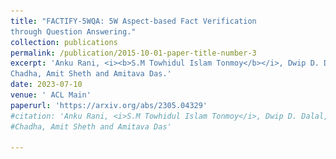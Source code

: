 ```yaml
---
title: "FACTIFY-5WQA: 5W Aspect-based Fact Verification
through Question Answering."
collection: publications
permalink: /publication/2015-10-01-paper-title-number-3
excerpt: 'Anku Rani, <i><b>S.M Towhidul Islam Tonmoy</b></i>, Dwip D. Dalal, Shreya Gautam, Megha Chakraborty, Aman
Chadha, Amit Sheth and Amitava Das.'
date: 2023-07-10
venue: ' ACL Main'
paperurl: 'https://arxiv.org/abs/2305.04329'
#citation: 'Anku Rani, <i>S.M Towhidul Islam Tonmoy</i>, Dwip D. Dalal, Shreya Gautam, Megha Chakraborty, Aman
#Chadha, Amit Sheth and Amitava Das'

---
```


<html>
<head>
    <style>
        .cover {
            text-align: center;
            margin-bottom: 20px;
        }

        .cover img {
            max-width: 100%;
            height: auto;
            border-radius: 4px;
        }
    </style>
</head>
<body>
    <div class="cover">
        <img src="images/5wqa_poster.png" alt="Cover Image">
    </div>



Anku Rani, <i><b>S.M Towhidul Islam Tonmoy</b></i>, Dwip D. Dalal, Shreya Gautam, Megha Chakraborty, Aman
Chadha, Amit Sheth and Amitava Das.

Abstract: Automatic fact verification has received significant attention recently. Contemporary automatic fact-checking systems focus on estimating truthfulness using numerical scores which are not human-interpretable. A human fact-checker generally follows several logical steps to verify a verisimilitude claim and conclude whether its truthful or a mere masquerade. Popular fact-checking websites follow a common structure for fact categorization such as half true, half false, false, pants on fire, etc. Therefore, it is necessary to have an aspect-based (delineating which part(s) are true and which are false) explainable system that can assist human fact-checkers in asking relevant questions related to a fact, which can then be validated separately to reach a final verdict. In this paper, we propose a 5W framework (who, what, when, where, and why) for question-answer-based fact explainability. To that end, we present a semi-automatically generated dataset called FACTIFY-5WQA, which consists of 391, 041 facts along with relevant 5W QAs - underscoring our major contribution to this paper. A semantic role labeling system has been utilized to locate 5Ws, which generates QA pairs for claims using a masked language model. Finally, we report a baseline QA system to automatically locate those answers from evidence documents, which can serve as a baseline for future research in the field. Lastly, we propose a robust fact verification system that takes paraphrased claims and automatically validates them.

<html>
<head>
    <style>
        .container {
            display: flex;
            justify-content: center;
        }

        .container a {
            padding: 8px 16px;
            margin: 0 8px;
            background-color: #4CAF50;
            color: white;
            text-decoration: none;
            border-radius: 4px;
            transition: background-color 0.3s;
        }

        .container a:hover {
            background-color: #45a049;
        }
    </style>
</head>
<body>
    <div class="container">
        <a href="https://arxiv.org/abs/2305.04329">PDF</a>
        <a href="https://github.com/ankuranii/acl-5W-QA/tree/master">Code</a>
        <a href="https://huggingface.co/spaces/Towhidul/5WQA">Web Demo</a>
    </div>
</body>
</html>

</body>
</html>


